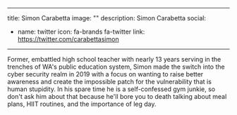 
---
title: Simon Carabetta
image: ""
description: Simon Carabetta
social:

  - name: twitter
    icon: fa-brands fa-twitter
    link: https://twitter.com/carabettasimon

---

Former, embattled high school teacher with nearly 13 years serving in the trenches of WA's public education system, Simon made the switch into the cyber security realm in 2019 with a focus on wanting to raise better awareness and create the impossible patch for the vulnerability that is human stupidity. In his spare time he is a self-confessed gym junkie, so don't ask him about that because he'll bore you to death talking about meal plans, HIIT routines, and the importance of leg day.